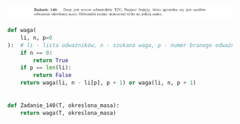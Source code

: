 ![Zadanie 140](../../srt/zbior_zadan/140.png)
```python
def waga(
    li, n, p=0
):  # li - lista odważników, n - szukana waga, p - numer branego odważnika
    if n == 0:
        return True
    if p == len(li):
        return False
    return waga(li, n - li[p], p + 1) or waga(li, n, p + 1)


def Zadanie_140(T, okreslona_masa):
    return waga(T, okreslona_masa)



```